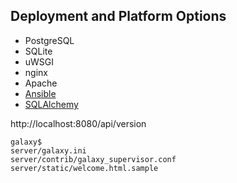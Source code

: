 ## Deployment and Platform Options

- PostgreSQL
- SQLite
- uWSGI
- nginx
- Apache
- [Ansible](https://www.ansible.com/)
- [SQLAlchemy](http://www.sqlalchemy.org/)

http://localhost:8080/api/version

```
galaxy$
server/galaxy.ini
server/contrib/galaxy_supervisor.conf
server/static/welcome.html.sample
```
